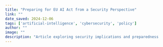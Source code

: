 ```yaml
---
title: "Preparing for EU AI Act from a Security Perspective"
link: ""
date_saved: 2024-12-06
tags: ['artificial-intelligence', 'cybersecurity', 'policy']
author: ""
image: ""
description: "Article exploring security implications and preparedness for the upcoming EU AI Act."
---
```

